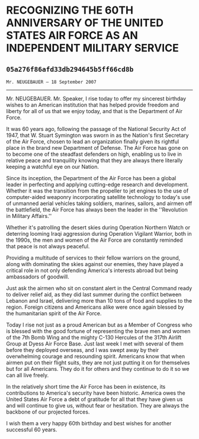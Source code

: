 # RECOGNIZING THE 60TH ANNIVERSARY OF THE UNITED STATES AIR FORCE AS AN  INDEPENDENT MILITARY SERVICE
## `05a276f86afd33db294645b5ff66cd8b`
`Mr. NEUGEBAUER — 18 September 2007`

---


Mr. NEUGEBAUER. Mr. Speaker, I rise today to offer my sincerest 
birthday wishes to an American institution that has helped provide 
freedom and liberty for all of us that we enjoy today, and that is the 
Department of Air Force.

It was 60 years ago, following the passage of the National Security 
Act of 1947, that W. Stuart Symington was sworn in as the Nation's 
first Secretary of the Air Force, chosen to lead an organization 
finally given its rightful place in the brand new Department of 
Defense. The Air Force has gone on to become one of the steadfast 
defenders on high, enabling us to live in relative peace and 
tranquility knowing that they are always there literally keeping a 
watchful eye on our Nation.

Since its inception, the Department of the Air Force has been a 
global leader in perfecting and applying cutting-edge research and 
development. Whether it was the transition from the propeller to jet 
engines to the use of computer-aided weaponry incorporating satellite 
technology to today's use of unmanned aerial vehicles taking soldiers, 
marines, sailors, and airmen off the battlefield, the Air Force has 
always been the leader in the ''Revolution in Military Affairs.''

Whether it's patrolling the desert skies during Operation Northern 
Watch or deterring looming Iraqi aggression during Operation Vigilant 
Warrior, both in the 1990s, the men and women of the Air Force are 
constantly reminded that peace is not always peaceful.

Providing a multitude of services to their fellow warriors on the 
ground, along with dominating the skies against our enemies, they have 
played a critical role in not only defending America's interests abroad 
but being ambassadors of goodwill.

Just ask the airmen who sit on constant alert in the Central Command 
ready to deliver relief aid, as they did last summer during the 
conflict between Lebanon and Israel, delivering more than 10 tons of 
food and supplies to the region. Foreign citizens and Americans alike 
were once again blessed by the humanitarian spirit of the Air Force.

Today I rise not just as a proud American but as a Member of Congress 
who is blessed with the good fortune of representing the brave men and 
women of the 7th Bomb Wing and the mighty C-130 Hercules of the 317th 
Airlift Group at Dyess Air Force Base. Just last week I met with 
several of them before they deployed overseas, and I was swept away by 
their overwhelming courage and resounding spirit. Americans know that 
when airmen put on their flight suits, they are not just putting it on 
for themselves but for all Americans. They do it for others and they 
continue to do it so we can all live freely.

In the relatively short time the Air Force has been in existence, its 
contributions to America's security have been historic. America owes 
the United States Air Force a debt of gratitude for all that they have 
given us and will continue to give us, without fear or hesitation. They 
are always the backbone of our projected forces.

I wish them a very happy 60th birthday and best wishes for another 
successful 60 years.